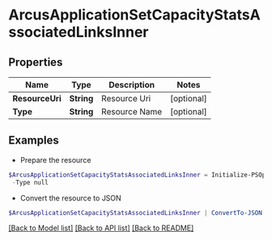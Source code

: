 # ArcusApplicationSetCapacityStatsAssociatedLinksInner
## Properties

Name | Type | Description | Notes
------------ | ------------- | ------------- | -------------
**ResourceUri** | **String** | Resource Uri | [optional] 
**Type** | **String** | Resource Name | [optional] 

## Examples

- Prepare the resource
```powershell
$ArcusApplicationSetCapacityStatsAssociatedLinksInner = Initialize-PSOpenAPIToolsArcusApplicationSetCapacityStatsAssociatedLinksInner  -ResourceUri null `
 -Type null
```

- Convert the resource to JSON
```powershell
$ArcusApplicationSetCapacityStatsAssociatedLinksInner | ConvertTo-JSON
```

[[Back to Model list]](../README.md#documentation-for-models) [[Back to API list]](../README.md#documentation-for-api-endpoints) [[Back to README]](../README.md)

